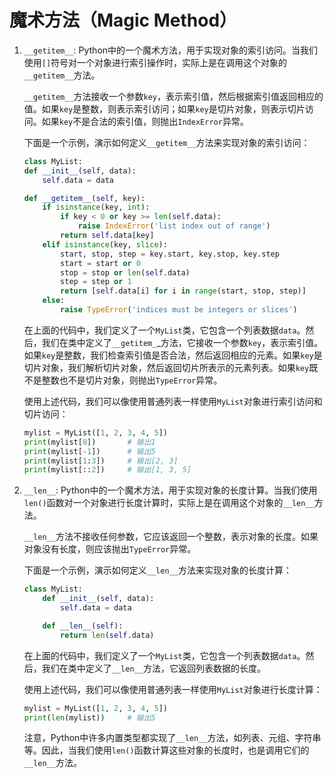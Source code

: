 # 魔术方法（Magic Method）

1. `__getitem__`: Python中的一个魔术方法，用于实现对象的索引访问。当我们使用`[]`符号对一个对象进行索引操作时，实际上是在调用这个对象的`__getitem__`方法。
    
    `__getitem__`方法接收一个参数`key`，表示索引值，然后根据索引值返回相应的值。如果`key`是整数，则表示索引访问；如果`key`是切片对象，则表示切片访问。如果`key`不是合法的索引值，则抛出`IndexError`异常。
    
    下面是一个示例，演示如何定义`__getitem__`方法来实现对象的索引访问：
    ```python
    class MyList:
    def __init__(self, data):
        self.data = data

    def __getitem__(self, key):
        if isinstance(key, int):
            if key < 0 or key >= len(self.data):
                raise IndexError('list index out of range')
            return self.data[key]
        elif isinstance(key, slice):
            start, stop, step = key.start, key.stop, key.step
            start = start or 0
            stop = stop or len(self.data)
            step = step or 1
            return [self.data[i] for i in range(start, stop, step)]
        else:
            raise TypeError('indices must be integers or slices')
    ```
    在上面的代码中，我们定义了一个`MyList`类，它包含一个列表数据`data`。然后，我们在类中定义了`__getitem_`_方法，它接收一个参数`key`，表示索引值。如果`key`是整数，我们检查索引值是否合法，然后返回相应的元素。如果`key`是切片对象，我们解析切片对象，然后返回切片所表示的元素列表。如果`key`既不是整数也不是切片对象，则抛出`TypeError`异常。

    使用上述代码，我们可以像使用普通列表一样使用`MyList`对象进行索引访问和切片访问：
    ```python
    mylist = MyList([1, 2, 3, 4, 5])
    print(mylist[0])       # 输出1
    print(mylist[-1])      # 输出5
    print(mylist[1:3])     # 输出[2, 3]
    print(mylist[::2])     # 输出[1, 3, 5]
    ```

2. `__len__`: Python中的一个魔术方法，用于实现对象的长度计算。当我们使用`len()`函数对一个对象进行长度计算时，实际上是在调用这个对象的`__len__`方法。

    `__len__`方法不接收任何参数，它应该返回一个整数，表示对象的长度。如果对象没有长度，则应该抛出`TypeError`异常。
    
    下面是一个示例，演示如何定义`__len__`方法来实现对象的长度计算：
    ```python
    class MyList:
        def __init__(self, data):
            self.data = data
    
        def __len__(self):
            return len(self.data)
    ```
    在上面的代码中，我们定义了一个`MyList`类，它包含一个列表数据`data`。然后，我们在类中定义了`__len__`方法，它返回列表数据的长度。

    使用上述代码，我们可以像使用普通列表一样使用`MyList`对象进行长度计算：
    ```python
    mylist = MyList([1, 2, 3, 4, 5])
    print(len(mylist))     # 输出5
    ```
    注意，Python中许多内置类型都实现了`__len__`方法，如列表、元组、字符串等。因此，当我们使用`len()`函数计算这些对象的长度时，也是调用它们的`__len__`方法。
